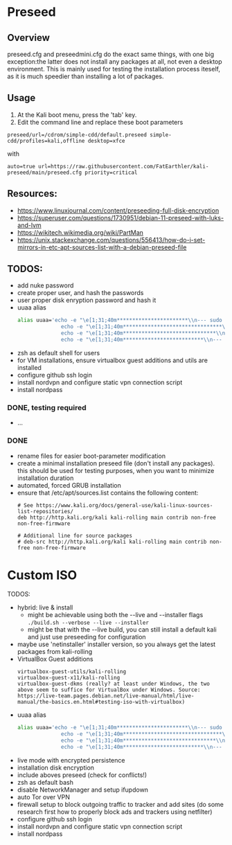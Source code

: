 # Preseed

## Overview
preseed.cfg and preseedmini.cfg do the exact same things, with one big exception:the latter does not install any packages at all, not even a desktop environment. This is mainly used for testing the installation process iteself, as it is much speedier than installing a lot of packages.

## Usage
1. At the Kali boot menu, press the 'tab' key.
2. Edit the command line and replace these boot parameters
```
preseed/url=/cdrom/simple-cdd/default.preseed simple-cdd/profiles=kali,offline desktop=xfce
```
with
```
auto=true url=https://raw.githubusercontent.com/FatEarthler/kali-preseed/main/preseed.cfg priority=critical
```

## Resources:
- <https://www.linuxjournal.com/content/preseeding-full-disk-encryption>
- <https://superuser.com/questions/1730951/debian-11-preseed-with-luks-and-lvm>
- <https://wikitech.wikimedia.org/wiki/PartMan>
- <https://unix.stackexchange.com/questions/556413/how-do-i-set-mirrors-in-etc-apt-sources-list-with-a-debian-preseed-file>


## TODOS:
- add nuke password
- create proper user, and hash the passwords
- user proper disk enryption password and hash it
- uuaa alias
  ```bash
  alias uuaa='echo -e "\e[1;31;40m***********************\\n--- sudo apt update ---\\n***********************\e[0" && sudo apt update && \
                echo -e "\e[1;31;40m********************************\\n--- sudo apt full-upgrade -y ---\\n********************************\e[0" && sudo apt full-upgrade -y && \
                echo -e "\e[1;31;40m******************************\\n--- sudo apt autoremove -y ---\\n******************************\e[0" && sudo apt autoremove -y && \
                echo -e "\e[1;31;40m**************************\\n--- sudo apt autoclean ---\\n**************************\e[0" && sudo apt autoclean'
  
  ``` 
- zsh as default shell for users
- for VM installations, ensure virtualbox guest additions and utils are installed
- configure github ssh login
- install nordvpn and configure static vpn connection script
- install nordpass

### DONE, testing required
- ...

### DONE
- rename files for easier boot-parameter modification
- create a minimal installation preseed file (don't install any packages). this should be used for testing purposes, when you want to minimize installation duration
- automated, forced GRUB installation
- ensure that /etc/apt/sources.list contains the following content:
	```
	# See https://www.kali.org/docs/general-use/kali-linux-sources-list-repositories/
	deb http://http.kali.org/kali kali-rolling main contrib non-free non-free-firmware
	
	# Additional line for source packages
	# deb-src http://http.kali.org/kali kali-rolling main contrib non-free non-free-firmware
	```

# Custom ISO
TODOS:
- hybrid: live & install
   * might be achievable using both the --live and --installer flags ``` ./build.sh --verbose --live --installer ```
   * might be that with the --live build, you can still install a default kali and just use preseeding for configuration
- maybe use 'netinstaller' installer version, so you always get the latest packages from kali-rolling
- VirtualBox Guest additions
  ```
  virtualbox-guest-utils/kali-rolling
  virtualbox-guest-x11/kali-rolling
  virtualbox-guest-dkms (really? at least under Windows, the two above seem to suffice for VirtualBox under Windows. Source: https://live-team.pages.debian.net/live-manual/html/live-manual/the-basics.en.html#testing-iso-with-virtualbox)
  ```
- uuaa alias
  ```bash
  alias uuaa='echo -e "\e[1;31;40m***********************\\n--- sudo apt update ---\\n***********************\e[0" && sudo apt update && \
                echo -e "\e[1;31;40m********************************\\n--- sudo apt full-upgrade -y ---\\n********************************\e[0" && sudo apt full-upgrade -y && \
                echo -e "\e[1;31;40m******************************\\n--- sudo apt autoremove -y ---\\n******************************\e[0" && sudo apt autoremove -y && \
                echo -e "\e[1;31;40m**************************\\n--- sudo apt autoclean ---\\n**************************\e[0" && sudo apt autoclean'
  
  ```  
- live mode with encrypted persistence
- installation disk encryption
- include aboves preseed (check for conflicts!)
- zsh as default bash
- disable NetworkManager and setup ifupdown
- auto Tor over VPN
- firewall setup to block outgoing traffic to tracker and add sites (do some research first how to properly block ads and trackers using netfilter)
- configure github ssh login
- install nordvpn and configure static vpn connection script
- install nordpass
